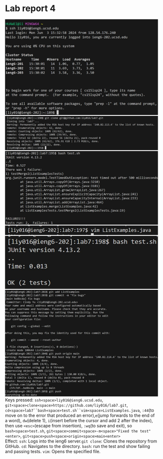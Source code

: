 # Lab report 4
![image](step4.jpg)<br>
![image](step5.jpg)<br>
![image](step6.jpg)<br>
![image](step7.jpg)<br>
![image](step8.jpg)<br>
![image](step9.jpg)<br>
Keys pressed: `ssh<space>liy016@ieng6.ucsd.edu`, `git<space>clone<space>https://github.com/liy016/lab7.git`, `cd<space>lab7``bash<space>test.sh``vim<space>ListExamples.java`, `:44`(to move on to the error that produced an error),`e`(jump forwards to the end of a word), `dw`(delete 1), `i`(insert before the cursor and add 2 after the index), then use `<esc>`(escape from insertion), `:wq`(to save and exit), so `bash<space>test.sh`, `git<space>commit<space>-m<space>"Fixed the test"<enter>`, `git<space>push<space>origin<space>main<enter>`<br>
Effect: `ssh`: Logs into the ieng6 server.`git clone`: Clones the repository from GitHub. `cd`: Navigates to the directory. `bash`: run the test and show failing and passing tests. `vim`: Opens the specified file.
